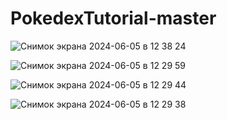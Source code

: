 # PokedexTutorial-master

![Снимок экрана 2024-06-05 в 12 38 24](https://github.com/NikolayGrinko/PokedexTutorial-master/assets/112849355/884d61e7-fe86-4364-b3b1-1aaede91de49)



![Снимок экрана 2024-06-05 в 12 29 59](https://github.com/NikolayGrinko/PokedexTutorial-master/assets/112849355/897819d6-fcf1-4c43-aa50-97d6132c1a75)



![Снимок экрана 2024-06-05 в 12 29 44](https://github.com/NikolayGrinko/PokedexTutorial-master/assets/112849355/46e114c7-1145-46fe-be52-72cabb5f3ccd)



![Снимок экрана 2024-06-05 в 12 29 38](https://github.com/NikolayGrinko/PokedexTutorial-master/assets/112849355/c1969371-7c39-4645-94fc-73fffb882dc7)
